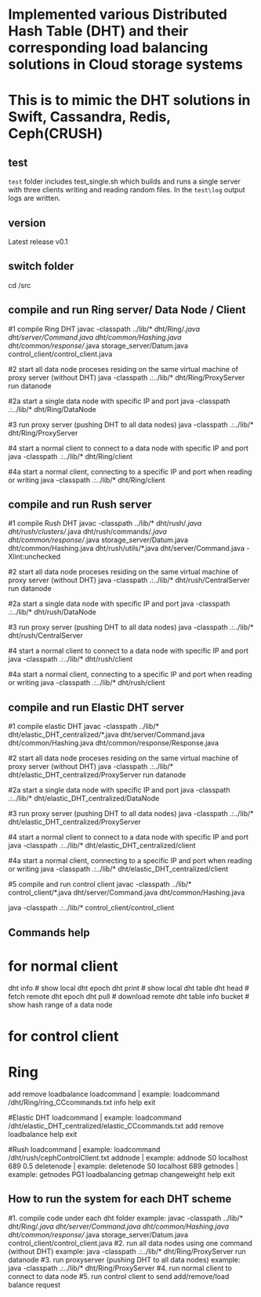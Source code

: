 # Implemented various Distributed Hash Table (DHT)  and their corresponding load balancing solutions in Cloud storage systems
# This is to mimic the DHT solutions in Swift, Cassandra, Redis, Ceph(CRUSH)

## test
`test` folder includes test_single.sh which builds and runs a single server with three clients writing and reading random files.  In the `test\log` output logs are written.

## version
Latest release v0.1

## switch folder
cd /src   



## compile and run Ring server/ Data Node / Client

#1 compile Ring DHT
javac -classpath ../lib/\* dht/Ring/*.java dht/server/Command.java dht/common/Hashing.java dht/common/response/*.java storage_server/Datum.java control_client/control_client.java

#2 start all data node proceses residing on the same virtual machine of proxy server (without DHT)
java -classpath .:../lib/\* dht/Ring/ProxyServer run datanode

#2a start a single data node with specific IP and port
java -classpath .:../lib/\* dht/Ring/DataNode <IP> <port> <hashRange>

#3 run proxy server (pushing DHT to all data nodes)
java -classpath .:../lib/\* dht/Ring/ProxyServer

#4 start a normal client to connect to a data node with specific IP and port
java -classpath .:../lib/\* dht/Ring/client <IP> <port>

#4a start a normal client, connecting to a specific IP and port when reading or writing 
java -classpath .:../lib/\* dht/Ring/client



## compile and run Rush server

#1 compile Rush DHT
javac -classpath ../lib/\* dht/rush/*.java dht/rush/clusters/*.java dht/rush/commands/*.java dht/common/response/*.java storage_server/Datum.java dht/common/Hashing.java dht/rush/utils/*.java dht/server/Command.java -Xlint:unchecked

#2 start all data node proceses residing on the same virtual machine of proxy server (without DHT)
java -classpath .:../lib/\* dht/rush/CentralServer run datanode

#2a start a single data node with specific IP and port
java -classpath .:../lib/\* dht/rush/DataNode <IP> <port> <hashRange>

#3 run proxy server (pushing DHT to all data nodes)
java -classpath .:../lib/\* dht/rush/CentralServer

#4 start a normal client to connect to a data node with specific IP and port
java -classpath .:../lib/\* dht/rush/client <IP> <port>

#4a start a normal client, connecting to a specific IP and port when reading or writing 
java -classpath .:../lib/\* dht/rush/client



## compile and run Elastic DHT server

#1 compile elastic DHT
javac -classpath ../lib/\* dht/elastic_DHT_centralized/*.java dht/server/Command.java dht/common/Hashing.java dht/common/response/Response.java

#2 start all data node proceses residing on the same virtual machine of proxy server (without DHT)
java -classpath .:../lib/\* dht/elastic_DHT_centralized/ProxyServer run datanode

#2a start a single data node with specific IP and port
java -classpath .:../lib/\* dht/elastic_DHT_centralized/DataNode <IP> <port> <hashRange>

#3 run proxy server (pushing DHT to all data nodes)
java -classpath .:../lib/\* dht/elastic_DHT_centralized/ProxyServer

#4 start a normal client to connect to a data node with specific IP and port
java -classpath .:../lib/\* dht/elastic_DHT_centralized/client <IP> <port>

#4a start a normal client, connecting to a specific IP and port when reading or writing 
java -classpath .:../lib/\* dht/elastic_DHT_centralized/client



#5 compile and run control client
javac -classpath ../lib/\* control_client/*.java dht/server/Command.java dht/common/Hashing.java

java -classpath .:../lib/\* control_client/control_client


## Commands help

# for normal client
dht info	# show local dht epoch
dht print	# show local dht table
dht head	# fetch remote dht epoch
dht pull	# download remote dht table
info bucket	# show hash range of a data node

# for control client
# Ring
add <IP> <Port> <hash>
remove <hash>
loadbalance <delta> <hash>
loadcommand <path> | example: loadcommand /dht/Ring/ring_CCcommands.txt
info
help
exit

#Elastic DHT
loadcommand <path> | example: loadcommand /dht/elastic_DHT_centralized/elastic_CCcommands.txt
add <IP> <Port> <start> <end>
remove <IP> <Port>
loadbalance <fromIP> <fromPort> <toIP> <toPort> <numOfBuckets>
help
exit

#Rush
loadcommand <path> | example: loadcommand /dht/rush/cephControlClient.txt
addnode <subClusterId> <IP> <Port> <weight> | example: addnode S0 localhost 689 0.5
deletenode <subClusterId> <IP> <Port> | example: deletenode S0 localhost 689
getnodes <pgid> | example: getnodes PG1
loadbalancing <subClusterId>
getmap
changeweight <subClusterId> <ip> <port> <weight>
help
exit



## How to run the system for each DHT scheme
#1. compile code under each dht folder
example: javac -classpath ../lib/\* dht/Ring/*.java dht/server/Command.java dht/common/Hashing.java dht/common/response/*.java storage_server/Datum.java control_client/control_client.java
#2. run all data nodes using one command (without DHT)
example: java -classpath .:../lib/\* dht/Ring/ProxyServer run datanode
#3. run proxyserver (pushing DHT to all data nodes)
example: java -classpath .:../lib/\* dht/Ring/ProxyServer
#4. run normal client to connect to data node
#5. run control client to send add/remove/load balance request




